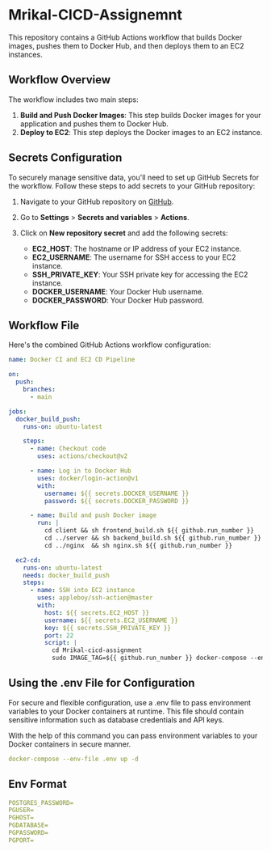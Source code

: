 # Mrikal-CICD-Assignemnt


This repository contains a GitHub Actions workflow that builds Docker images, pushes them to Docker Hub, and then deploys them to an EC2 instances.

## Workflow Overview
The workflow includes two main steps:

1. **Build and Push Docker Images**: This step builds Docker images for your application and pushes them to Docker Hub.
2. **Deploy to EC2**: This step deploys the Docker images to an EC2 instance.

## Secrets Configuration

To securely manage sensitive data, you'll need to set up GitHub Secrets for the workflow. Follow these steps to add secrets to your GitHub repository:

1. Navigate to your GitHub repository on [GitHub](https://github.com/).
2. Go to **Settings** > **Secrets and variables** > **Actions**.
3. Click on **New repository secret** and add the following secrets:

   - **EC2_HOST**: The hostname or IP address of your EC2 instance.
   - **EC2_USERNAME**: The username for SSH access to your EC2 instance.
   - **SSH_PRIVATE_KEY**: Your SSH private key for accessing the EC2 instance.
   - **DOCKER_USERNAME**: Your Docker Hub username.
   - **DOCKER_PASSWORD**: Your Docker Hub password.

## Workflow File

Here's the combined GitHub Actions workflow configuration:

```yaml
name: Docker CI and EC2 CD Pipeline

on:
  push:
    branches:
      - main

jobs:
  docker_build_push:
    runs-on: ubuntu-latest

    steps:
      - name: Checkout code
        uses: actions/checkout@v2

      - name: Log in to Docker Hub
        uses: docker/login-action@v1
        with:
          username: ${{ secrets.DOCKER_USERNAME }}
          password: ${{ secrets.DOCKER_PASSWORD }}

      - name: Build and push Docker image
        run: |
          cd client && sh frontend_build.sh ${{ github.run_number }}
          cd ../server && sh backend_build.sh ${{ github.run_number }}
          cd ../nginx  && sh nginx.sh ${{ github.run_number }}

  ec2-cd:
    runs-on: ubuntu-latest
    needs: docker_build_push
    steps:
      - name: SSH into EC2 instance
        uses: appleboy/ssh-action@master
        with:
          host: ${{ secrets.EC2_HOST }}
          username: ${{ secrets.EC2_USERNAME }}
          key: ${{ secrets.SSH_PRIVATE_KEY }}
          port: 22
          script: |
            cd Mrikal-cicd-assignment
            sudo IMAGE_TAG=${{ github.run_number }} docker-compose --env-file .env up -d
```

## Using the .env File for Configuration

For secure and flexible configuration, use a .env file to pass environment variables to your Docker containers at runtime. This file should contain sensitive information such as database credentials and API keys.

With the help of this command you can pass environment variables to your Docker containers in secure manner.

``` yaml
docker-compose --env-file .env up -d
```

## Env Format

```yaml
POSTGRES_PASSWORD=
PGUSER=
PGHOST=
PGDATABASE=
PGPASSWORD=
PGPORT=
```
